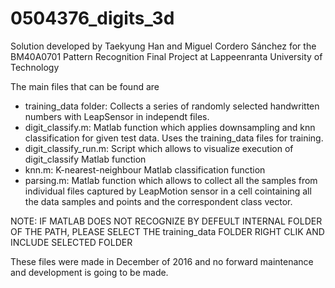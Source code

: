 # 0504376_digits_3d
Solution developed by Taekyung Han and Miguel Cordero Sánchez for the BM40A0701 Pattern Recognition Final Project at Lappeenranta University of Technology

The main files that can be found are 
- training_data folder: Collects a series of randomly selected handwritten numbers with LeapSensor in independt files.
- digit_classify.m: Matlab function which applies downsampling and knn classification for given test data. Uses the training_data files for    training.
- digit_classify_run.m: Script which allows to visualize execution of digit_classify Matlab function
- knn.m: K-nearest-neighbour Matlab classification function
- parsing.m: Matlab function which allows to collect all the samples from individual files captured by LeapMotion sensor in a cell cointaining all the data samples and points and the correspondent class vector.

NOTE: IF MATLAB DOES NOT RECOGNIZE BY DEFEULT INTERNAL FOLDER OF THE PATH, PLEASE SELECT THE training_data FOLDER RIGHT CLIK AND INCLUDE SELECTED FOLDER

These files were made in December of 2016 and no forward maintenance and development is going to be made.
